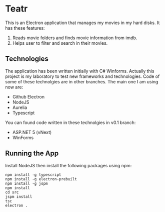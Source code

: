 # Teatr
This is an Electron application that manages my movies in my hard disks. It has these features:

1. Reads movie folders and finds movie information from imdb.
2. Helps user to filter and search in their movies.

## Technologies
The application has been written initially with C# Winforms. Actually this project is my laboratory to test new frameworks and technologies. Code of some of these technolgies are in other branches. The main one I am using now are:
* Github Electron
* NodeJS
* Aurelia
* Typescript

You can found code written in these technolgies in v0.1 branch:
* ASP.NET 5 (vNext)
* WinForms

## Running the App
Install NodeJS then install the following packages using npm:
```
npm install -g typescript
npm install -g electron-prebuilt
npm install -g jspm
npm install
cd src
jspm install
tsc
electron .
```
